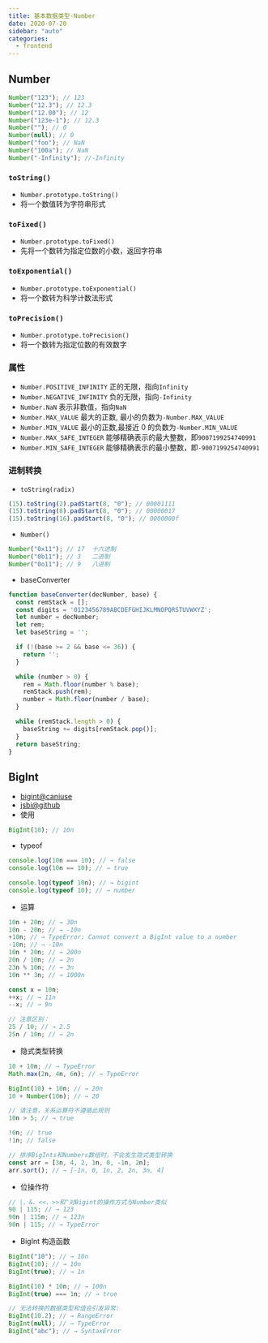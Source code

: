 ```yaml
---
title: 基本数据类型-Number
date: 2020-07-20
sidebar: "auto"
categories:
  - frontend
---
```


## Number

```js
Number("123"); // 123
Number("12.3"); // 12.3
Number("12.00"); // 12
Number("123e-1"); // 12.3
Number(""); // 0
Number(null); // 0
Number("foo"); // NaN
Number("100a"); // NaN
Number("-Infinity"); //-Infinity
```

### `toString()`

- `Number.prototype.toString()`
- 将一个数值转为字符串形式

### `toFixed()`

- `Number.prototype.toFixed()`
- 先将一个数转为指定位数的小数，返回字符串

### `toExponential()`

- `Number.prototype.toExponential()`
- 将一个数转为科学计数法形式

### `toPrecision()`

- `Number.prototype.toPrecision()`
- 将一个数转为指定位数的有效数字

### 属性

- `Number.POSITIVE_INFINITY` 正的无限，指向`Infinity`
- `Number.NEGATIVE_INFINITY` 负的无限，指向`-Infinity`
- `Number.NaN` 表示非数值，指向`NaN`
- `Number.MAX_VALUE` 最大的正数, 最小的负数为`-Number.MAX_VALUE`
- `Number.MIN_VALUE` 最小的正数,最接近 0 的负数为`-Number.MIN_VALUE`
- `Number.MAX_SAFE_INTEGER` 能够精确表示的最大整数，即`9007199254740991`
- `Number.MIN_SAFE_INTEGER` 能够精确表示的最小整数，即`-9007199254740991`

### 进制转换

- `toString(radix)`

```js
(15).toString(2).padStart(8, "0"); // 00001111
(15).toString(8).padStart(8, "0"); // 00000017
(15).toString(16).padStart(8, "0"); // 0000000f
```

- `Number()`

```js
Number("0x11"); // 17  十六进制
Number("0b11"); // 3   二进制
Number("0o11"); // 9   八进制
```

- baseConverter

```js
function baseConverter(decNumber, base) {
  const remStack = [];
  const digits = '0123456789ABCDEFGHIJKLMNOPQRSTUVWXYZ';
  let number = decNumber;
  let rem;
  let baseString = '';

  if (!(base >= 2 && base <= 36)) {
    return '';
  }

  while (number > 0) {
    rem = Math.floor(number % base);
    remStack.push(rem);
    number = Math.floor(number / base);
  }

  while (remStack.length > 0) {
    baseString += digits[remStack.pop()];
  }
  return baseString;
}
```

## BigInt

- [bigint@caniuse](https://caniuse.com/#search=bigint)
- [jsbi@github](https://github.com/GoogleChromeLabs/jsbi)
- 使用

```js
BigInt(10); // 10n
```

- typeof

```js
console.log(10n === 10); // → false
console.log(10n == 10); // → true

console.log(typeof 10n); // → bigint
console.log(typeof 10); // → number
```

- 运算

```js
10n + 20n; // → 30n
10n - 20n; // → -10n
+10n; // → TypeError: Cannot convert a BigInt value to a number
-10n; // → -10n
10n * 20n; // → 200n
20n / 10n; // → 2n
23n % 10n; // → 3n
10n ** 3n; // → 1000n

const x = 10n;
++x; // → 11n
--x; // → 9n

// 注意区别：
25 / 10; // → 2.5
25n / 10n; // → 2n
```

- 隐式类型转换

```js
10 + 10n; // → TypeError
Math.max(2n, 4n, 6n); // → TypeError

BigInt(10) + 10n; // → 20n
10 + Number(10n); // → 20

// 请注意，关系运算符不遵循此规则
10n > 5; // → true

!0n; // true
!1n; // false

// 排序BigInts和Numbers数组时，不会发生隐式类型转换
const arr = [3n, 4, 2, 1n, 0, -1n, 2n];
arr.sort(); // → [-1n, 0, 1n, 2, 2n, 3n, 4]
```

- 位操作符

```js
// |、&、<<、>>和^对Bigint的操作方式与Number类似
90 | 115; // → 123
90n | 115n; // → 123n
90n | 115; // → TypeError
```

- BigInt 构造函数

```js
BigInt("10"); // → 10n
BigInt(10); // → 10n
BigInt(true); // → 1n

BigInt(10) * 10n; // → 100n
BigInt(true) === 1n; // → true

// 无法转换的数据类型和值会引发异常:
BigInt(10.2); // → RangeError
BigInt(null); // → TypeError
BigInt("abc"); // → SyntaxError
```
